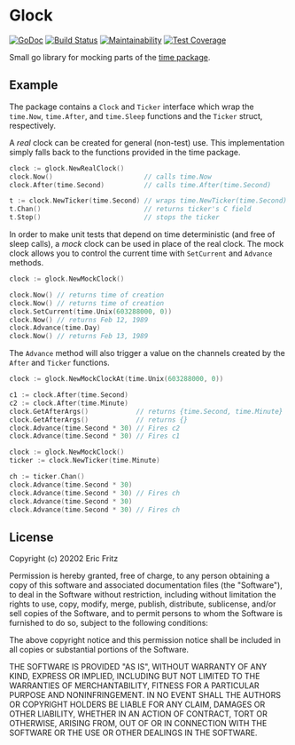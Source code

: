 # Glock

[![GoDoc](https://godoc.org/github.com/efritz/glock?status.svg)](https://godoc.org/github.com/efritz/glock)
[![Build Status](https://secure.travis-ci.org/efritz/glock.png)](http://travis-ci.org/efritz/glock)
[![Maintainability](https://api.codeclimate.com/v1/badges/45c92a2ed058b29a2afc/maintainability)](https://codeclimate.com/github/efritz/glock/maintainability)
[![Test Coverage](https://api.codeclimate.com/v1/badges/45c92a2ed058b29a2afc/test_coverage)](https://codeclimate.com/github/efritz/glock/test_coverage)

Small go library for mocking parts of the [time package](https://golang.org/pkg/time/).

## Example

The package contains a `Clock` and `Ticker` interface which wrap the `time.Now`, `time.After`,
and `time.Sleep` functions and the `Ticker` struct, respectively.

A *real* clock can be created for general (non-test) use. This implementation simply falls back
to the functions provided in the time package.

```go
clock := glock.NewRealClock()
clock.Now()                       // calls time.Now
clock.After(time.Second)          // calls time.After(time.Second)

t := clock.NewTicker(time.Second) // wraps time.NewTicker(time.Second)
t.Chan()                          // returns ticker's C field
t.Stop()                          // stops the ticker
```

In order to make unit tests that depend on time deterministic (and free of sleep calls), a *mock*
clock can be used in place of the real clock. The mock clock allows you to control the current
time with `SetCurrent` and `Advance` methods.

```go
clock := glock.NewMockClock()

clock.Now() // returns time of creation
clock.Now() // returns time of creation
clock.SetCurrent(time.Unix(603288000, 0))
clock.Now() // returns Feb 12, 1989
clock.Advance(time.Day)
clock.Now() // returns Feb 13, 1989
```

The `Advance` method will also trigger a value on the channels created by the `After` and
`Ticker` functions.

```go
clock := glock.NewMockClockAt(time.Unix(603288000, 0))

c1 := clock.After(time.Second)
c2 := clock.After(time.Minute)
clock.GetAfterArgs()            // returns {time.Second, time.Minute}
clock.GetAfterArgs()            // returns {}
clock.Advance(time.Second * 30) // Fires c2
clock.Advance(time.Second * 30) // Fires c1
```

```go
clock := glock.NewMockClock()
ticker := clock.NewTicker(time.Minute)

ch := ticker.Chan()
clock.Advance(time.Second * 30)
clock.Advance(time.Second * 30) // Fires ch
clock.Advance(time.Second * 30)
clock.Advance(time.Second * 30) // Fires ch
```

## License

Copyright (c) 20202 Eric Fritz

Permission is hereby granted, free of charge, to any person obtaining a copy
of this software and associated documentation files (the "Software"), to deal
in the Software without restriction, including without limitation the rights
to use, copy, modify, merge, publish, distribute, sublicense, and/or sell
copies of the Software, and to permit persons to whom the Software is
furnished to do so, subject to the following conditions:

The above copyright notice and this permission notice shall be included in
all copies or substantial portions of the Software.

THE SOFTWARE IS PROVIDED "AS IS", WITHOUT WARRANTY OF ANY KIND, EXPRESS OR
IMPLIED, INCLUDING BUT NOT LIMITED TO THE WARRANTIES OF MERCHANTABILITY,
FITNESS FOR A PARTICULAR PURPOSE AND NONINFRINGEMENT. IN NO EVENT SHALL THE
AUTHORS OR COPYRIGHT HOLDERS BE LIABLE FOR ANY CLAIM, DAMAGES OR OTHER
LIABILITY, WHETHER IN AN ACTION OF CONTRACT, TORT OR OTHERWISE, ARISING FROM,
OUT OF OR IN CONNECTION WITH THE SOFTWARE OR THE USE OR OTHER DEALINGS IN
THE SOFTWARE.
